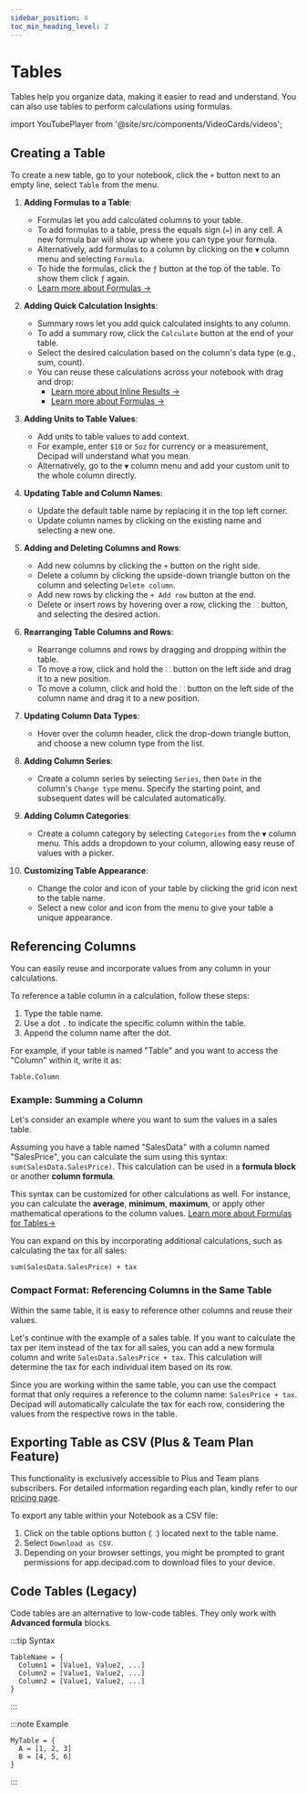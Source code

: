 ```yaml
---
sidebar_position: 4
toc_min_heading_level: 2
---
```


# Tables

Tables help you organize data, making it easier to read and understand. You can also use tables to perform calculations using formulas.

import YouTubePlayer from '@site/src/components/VideoCards/videos';

<YouTubePlayer videoId="sCGiQr9_iD4" thumbnailUrl="/docs/img/thumbnails/thumbnail-tables.png" />

## Creating a Table

To create a new table, go to your notebook, click the `+` button next to an empty line, select `Table` from the menu.

1. **Adding Formulas to a Table**:

   - Formulas let you add calculated columns to your table.
   - To add formulas to a table, press the equals sign (`=`) in any cell. A new formula bar will show up where you can type your formula.
   - Alternatively, add formulas to a column by clicking on the `▼` column menu and selecting `Formula`.
   - To hide the formulas, click the `ƒ` button at the top of the table. To show them click `ƒ` again.
   - [Learn more about Formulas →](/docs/quick-start/formulas)

2. **Adding Quick Calculation Insights**:

   - Summary rows let you add quick calculated insights to any column.
   - To add a summary row, click the `Calculate` button at the end of your table.
   - Select the desired calculation based on the column's data type (e.g., sum, count).
   - You can reuse these calculations across your notebook with drag and drop:
     - [Learn more about Inline Results →](/docs/quick-start/inline-results)
     - [Learn more about Formulas →](/docs/quick-start/formulas)

3. **Adding Units to Table Values**:

   - Add units to table values to add context.
   - For example, enter `$10` or `5oz` for currency or a measurement, Decipad will understand what you mean.
   - Alternatively, go to the `▼` column menu and add your custom unit to the whole column directly.

4. **Updating Table and Column Names**:

   - Update the default table name by replacing it in the top left corner.
   - Update column names by clicking on the existing name and selecting a new one.

5. **Adding and Deleting Columns and Rows**:

   - Add new columns by clicking the `+` button on the right side.
   - Delete a column by clicking the upside-down triangle button on the column and selecting `Delete column`.
   - Add new rows by clicking the `+ Add row` button at the end.
   - Delete or insert rows by hovering over a row, clicking the `⸬` button, and selecting the desired action.

6. **Rearranging Table Columns and Rows**:

   - Rearrange columns and rows by dragging and dropping within the table.
   - To move a row, click and hold the `⸬` button on the left side and drag it to a new position.
   - To move a column, click and hold the `⸬` button on the left side of the column name and drag it to a new position.

7. **Updating Column Data Types**:

   - Hover over the column header, click the drop-down triangle button, and choose a new column type from the list.

8. **Adding Column Series**:

   - Create a column series by selecting `Series`, then `Date` in the column's `Change type` menu. Specify the starting point, and subsequent dates will be calculated automatically.

9. **Adding Column Categories**:

   - Create a column category by selecting `Categories` from the `▼` column menu. This adds a dropdown to your column, allowing easy reuse of values with a picker.

10. **Customizing Table Appearance**:

    - Change the color and icon of your table by clicking the grid icon next to the table name.
    - Select a new color and icon from the menu to give your table a unique appearance.

## Referencing Columns

You can easily reuse and incorporate values from any column in your calculations.

To reference a table column in a calculation, follow these steps:

1. Type the table name.
2. Use a dot `.` to indicate the specific column within the table.
3. Append the column name after the dot.

For example, if your table is named "Table" and you want to access the "Column" within it, write it as:

`Table.Column`

### Example: Summing a Column

Let's consider an example where you want to sum the values in a sales table.

Assuming you have a table named "SalesData" with a column named "SalesPrice", you can calculate the sum using this syntax: `sum(SalesData.SalesPrice)`. This calculation can be used in a **formula block** or another **column formula**.

This syntax can be customized for other calculations as well. For instance, you can calculate the **average**, **minimum**, **maximum**, or apply other mathematical operations to the column values. [Learn more about Formulas for Tables→](/docs/quick-start/formulas)

You can expand on this by incorporating additional calculations, such as calculating the tax for all sales:

`sum(SalesData.SalesPrice) + tax`

### Compact Format: Referencing Columns in the Same Table

Within the same table, it is easy to reference other columns and reuse their values.

Let's continue with the example of a sales table. If you want to calculate the tax per item instead of the tax for all sales, you can add a new formula column and write `SalesData.SalesPrice + tax`. This calculation will determine the tax for each individual item based on its row.

Since you are working within the same table, you can use the compact format that only requires a reference to the column name: `SalesPrice + tax`. Decipad will automatically calculate the tax for each row, considering the values from the respective rows in the table.

## Exporting Table as CSV (Plus & Team Plan Feature)

This functionality is exclusively accessible to Plus and Team plans subscribers. For detailed information regarding each plan, kindly refer to our [pricing page](https://www.decipad.com/pricing).

To export any table within your Notebook as a CSV file:

1. Click on the table options button (`⸬`) located next to the table name.
2. Select `Download as CSV`.
3. Depending on your browser settings, you might be prompted to grant permissions for app.decipad.com to download files to your device.

## Code Tables (Legacy)

Code tables are an alternative to low-code tables. They only work with **Advanced formula** blocks.

:::tip Syntax

```
TableName = {
  Column1 = [Value1, Value2, ...]
  Column2 = [Value1, Value2, ...]
  Column2 = [Value1, Value2, ...]
}

```

:::

:::note Example

```
MyTable = {
  A = [1, 2, 3]
  B = [4, 5, 6]
}
```

:::
